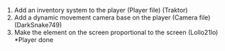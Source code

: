 1. Add an inventory system to the player (Player file) (Traktor)
2. Add a dynamic movement camera base on the player (Camera file) (DarkSnake749)
3. Make the element on the screen proportional to the screen (Lollo21lo) *Player done
